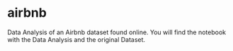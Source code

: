 # airbnb
Data Analysis of an Airbnb dataset found online. 
You will find the notebook with the Data Analysis and the original Dataset.
